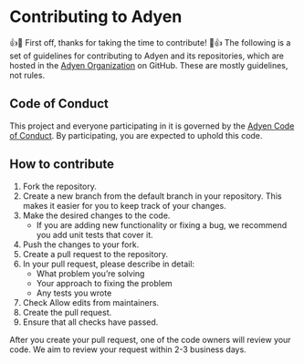 # Contributing to Adyen
:+1::tada: First off, thanks for taking the time to contribute! :tada::+1:
The following is a set of guidelines for contributing to Adyen and its repositories, which are hosted in the [Adyen Organization](https://github.com/adyen) on GitHub. These are mostly guidelines, not rules.

## Code of Conduct
This project and everyone participating in it is governed by the [Adyen Code of Conduct](CODE_OF_CONDUCT.md). By participating, you are expected to uphold this code.
 
## How to contribute
1. Fork the repository.
2. Create a new branch from the default branch in your repository. This makes it easier for you to keep track of your changes.
3. Make the desired changes to the code.
    * If you are adding new functionality or fixing a bug, we recommend you add unit tests that cover it.
4. Push the changes to your fork.
5. Create a pull request to the repository.
6. In your pull request, please describe in detail:
    * What problem you’re solving
    * Your approach to fixing the problem
    * Any tests you wrote
7. Check Allow edits from maintainers.
8. Create the pull request.
9. Ensure that all checks have passed.
 
After you create your pull request, one of the code owners will review your code.
We aim to review your request within 2-3 business days.